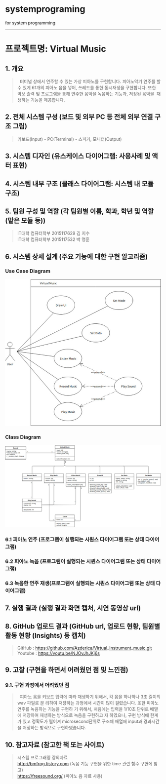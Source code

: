# systemprograming
for system programming

---

# 프로젝트명: Virtual Music

## 1. 개요 
> &nbsp; 터미널 상에서 연주할 수 있는 가상 피아노를 구현합니다. 피아노악기 연주를 할 수 있게 61개의 피아노 음을 넣어, 쓰레드를 통한 동시재생을 구현합니다. 또한 악보 출력 및 프로그램을 통해 연주한 음악을 녹음하는 기능과, 저장된 음악을  재생하는 기능을 제공합니다.

## 2. 전체 시스템 구성 (보드 및 외부 PC 등 전체 외부 연결 구조 그림) 
> 키보드(Input) - PC(Terminal) - 스피커, 모니터(Output)

## 3. 시스템 디자인 (유스케이스 다이어그램: 사용사례 및 액터 표현) 
       
## 4. 시스템 내부 구조 (클래스 다이어그램: 시스템 내 모듈 구조) 
  
## 5. 팀원 구성 및 역할 (각 팀원별 이름, 학과, 학년 및 역할(맡은 모듈 등)) 
> IT대학 컴퓨터학부 2015117629 김 지수 <br>
> IT대학 컴퓨터학부 2015117532 박 명훈

## 6. 시스템 상세 설계  (주요 기능에 대한 구현 알고리즘)

### Use Case Diagram
![Virtual Music Use Case](./img/Use_case.jpg)

### Class Diagram 
![Virtual Music Class Diagram](./img/Class_Diagram.jpg)

### 6.1 피아노 연주 (프로그램이 실행되는 시퀀스 다이어그램 또는 상태 다이어그램) 

### 6.2 피아노 녹음 (프로그램이 실행되는 시퀀스 다이어그램 또는 상태 다이어그램) 

### 6.3 녹음한 연주 재생(프로그램이 실행되는 시퀀스 다이어그램 또는 상태 다이어그램) 

## 7. 실행 결과 (실행 결과 화면 캡처, 시연 동영상 url) 

## 8. GitHub 업로드 결과 (GitHub url, 업로드 현황, 팀원별 활동 현황 (Insights) 등 캡처) 
>   GitHub : https://github.com/Azderica/Virtual_Instrument_music.git  <br>
>   Youtube : https://youtu.be/NJOvJhJKj6s

## 9. 고찰 (구현을 하면서 어려웠던 점 및 느낀점) 
### 9.1. 구현 과정에서 어려웠던 점
> &nbsp;	피아노 음을 키보드 입력에 따라 재생하기 위해서, 각 음을 하나하나 3초 길이의 wav 파일로 분		리하여 저장하는 과정에서 시간이 많이 걸렸습니다. 또한 피아노 연주를 녹음하는 기능을 구현하		기 위해서, 처음에는 입력을 1/10초 단위로 배열에 저장하여 재생하는 방식으로 녹음을 구현하고		자 하였으나, 구현 방식에 한계가 있고 정확도가 떨어져 microsecond단위로 구조체 배열에 		input과 경과시간을 저장하는 방식으로 구현하였습니다.  

## 10. 참고자료 (참고한 책 또는 사이트) 
> 시스템 프로그래밍 강의자료 <br>
> http://bmfrog.tistory.com (녹음 기능 구현을 위한 time 관련 함수 구현에 참고) <br>
> https://freesound.org/ (피아노 음 자료 사용) <br>
